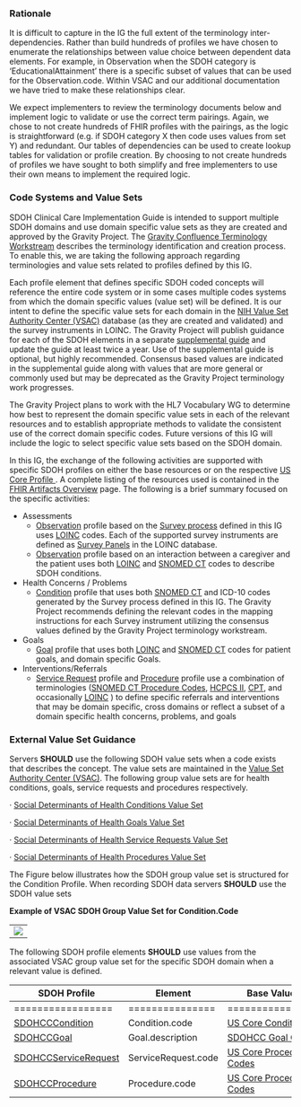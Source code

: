 ### Rationale
It is difficult to capture in the IG the full extent of the terminology inter-dependencies. Rather than build hundreds of profiles we have chosen to enumerate the relationships between value choice between dependent data elements. For example, in Observation when the SDOH category is ‘EducationalAttainment’ there is a specific subset of values  that can be used for the Observation.code. Within VSAC and our additional documentation we have tried to make these relationships clear.

We expect implementers to review the terminology documents below and implement logic to validate or use the correct term pairings. Again, we chose to not create hundreds of FHIR profiles with the pairings, as the logic is straightforward (e.g. if SDOH category X then code uses values from set Y) and redundant. Our tables of dependencies can be used to create lookup tables for validation or profile creation. By choosing to not create hundreds of profiles we have sought to both simplify and free implementers to use their own means to implement the required logic.
 
###  Code Systems and Value Sets

SDOH Clinical Care Implementation Guide is intended to support multiple SDOH domains and use domain specific value sets as they are created and approved by the Gravity Project.  The [Gravity Confluence Terminology Workstream](https://confluence.hl7.org/display/GRAV/Terminology+Workstream+Dashboard) describes the terminology identification and creation process.  To enable this, we are taking the following approach regarding terminologies and value sets related to profiles defined by this IG.

Each profile element that defines specific SDOH coded concepts will reference the entire code system or in some cases multiple codes systems from which the domain specific values (value set) will be defined.  It is our intent to define the specific value sets for each domain in the [NIH Value Set Authority Center (VSAC)](https://vsac.nlm.nih.gov/) database (as they are created and validated) and the survey instruments in LOINC.  The Gravity Project will publish guidance for each of the SDOH elements in a separate [supplemental guide](https://confluence.hl7.org/display/GRAV/Supplemental+Guide) and update the guide at least twice a year.  Use of the supplemental guide is optional, but highly recommended.  Consensus based values are indicated in the supplemental guide along with values that are more general or commonly used but may be deprecated as the Gravity Project terminology work progresses.  

The Gravity Project plans to work with the HL7 Vocabulary WG to determine how best to represent the domain specific value sets in each of the relevant resources and to establish appropriate methods to validate the consistent use of the correct domain specific codes. Future versions of this IG will include the logic to select specific value sets based on the SDOH domain.

In this IG, the exchange of the following activities are supported with specific SDOH profiles on either the base resources or on the respective [US Core Profile ](http://{{site.data.fhir.ver.uscore}}/index.html). A complete listing of the resources used is contained in the [FHIR Artifacts Overview](fhir_artifacts_overview.html) page.  The following is a brief summary focused on the specific activities:

* Assessments
  * [Observation](StructureDefinition-SDOHCC-ObservationScreeningResponse.html) profile based on the [Survey process](survey_instrument_support.html) defined in this IG uses [LOINC](https://loinc.org/) codes.  Each of the supported survey instruments are defined as [Survey Panels](https://loinc.org/panels/category/survey-instruments/) in the LOINC database. 
  * [Observation](StructureDefinition-SDOHCC-ObservationAssessment.html) profile based on an interaction between a caregiver and the patient uses both [LOINC](https://loinc.org/)  and [SNOMED CT](http://www.snomed.org/) codes to describe SDOH conditions.
* Health Concerns / Problems 
  * [Condition](StructureDefinition-SDOHCC-Condition.html) profile that uses both [SNOMED CT](http://www.snomed.org/) and ICD-10 codes generated by the Survey process defined in this IG.  The Gravity Project recommends defining the relevant codes in the mapping instructions for each Survey instrument utilizing the consensus values defined by the Gravity Project terminology workstream.
* Goals
  *  [Goal](StructureDefinition-SDOHCC-Goal.html) profile that uses both [LOINC](https://loinc.org/)  and [SNOMED CT](http://www.snomed.org/) codes for patient goals, and domain specific Goals.
* Interventions/Referrals 
  * [Service Request](StructureDefinition-SDOHCC-ServiceRequest.html) profile and [Procedure](StructureDefinition-SDOHCC-Procedure.html) profile use a combination of terminologies ([SNOMED CT Procedure Codes](http://www.snomed.org/), [HCPCS II](https://terminology.hl7.org/2.1.0/CodeSystem-HCPCS-all-codes.html), [CPT](http://{{site.data.fhir.ver.hl7tx}}/CodeSystem-v3-cpt-r.html), and occasionally [LOINC](https://loinc.org/)  ) to define specific referrals and interventions that may be domain specific, cross domains or reflect a subset of a domain specific health concerns, problems, and goals

###  External Value Set Guidance

Servers  **SHOULD** use the following SDOH value sets when a code exists that describes the concept.  The value sets are maintained in the [Value Set Authority Center (VSAC)](https://vsac.nlm.nih.gov/).  The following group value sets are for health conditions, goals, service requests and procedures respectively.

·    [Social Determinants of Health Conditions Value Set](https://vsac.nlm.nih.gov/valueset/2.16.840.1.113762.1.4.1196.788/expansion)

·    [Social Determinants of Health Goals Value Set](https://vsac.nlm.nih.gov/valueset/2.16.840.1.113762.1.4.1247.71/expansion)

·    [Social Determinants of Health Service Requests Value Set](https://vsac.nlm.nih.gov/valueset/2.16.840.1.113762.1.4.1196.790/expansion)

·    [Social Determinants of Health Procedures Value Set](https://vsac.nlm.nih.gov/valueset/2.16.840.1.113762.1.4.1196.789/expansion)

The Figure below illustrates how the SDOH group value set is structured for the  Condition Profile. When recording SDOH data servers **SHOULD** use the SDOH value sets 

 **Example of VSAC SDOH Group Value Set for Condition.Code**

<table><tr><td><img src="VSACValueSet.jpg" /></td></tr></table>

The following SDOH profile elements  **SHOULD** use values from the associated VSAC group value set for the specific SDOH domain when a relevant value is defined.

| SDOH Profile                                                 | Element             | Base Value Set                                               | VSAC Group Value Set                                         |
| ------------------------------------------------------------ | ------------------- | ------------------------------------------------------------ | ------------------------------------------------------------ |
| =================                                            | ===============     | ==================                                           | +................................................................................................................+ |
| [SDOHCCCondition](StructureDefinition-SDOHCC-Condition.html) | Condition.code      | [US Core Condition Code](http://hl7.org/fhir/us/core/ValueSet/us-core-condition-code) | [Social Determinants of Health Conditions Value Set](https://vsac.nlm.nih.gov/valueset/2.16.840.1.113762.1.4.1196.788/expansion) |
| [SDOHCCGoal](StructureDefinition-SDOHCC-Goal.html)           | Goal.description    | [SDOHCC Goal Codes](http://hl7.org/fhir/us/sdoh-clinicalcare/STU1/ValueSet-SDOHCC-ValueSetLOINCSNOMEDCT.html) | [Social Determinants of Health Goals Value Set](https://vsac.nlm.nih.gov/valueset/2.16.840.1.113762.1.4.1247.71/expansion) |
| [SDOHCCServiceRequest](StructureDefinition-SDOHCC-ServiceRequest.html) | ServiceRequest.code | [US Core Procedure Codes](http://hl7.org/fhir/us/core/ValueSet/us-core-procedure-code) | [Social Determinants of Health Service Requests Value Set](https://vsac.nlm.nih.gov/valueset/2.16.840.1.113762.1.4.1196.790/expansion) |
| [SDOHCCProcedure](StructureDefinition-SDOHCC-Procedure.html) | Procedure.code      | [US Core Procedure Codes](http://hl7.org/fhir/us/core/ValueSet/us-core-procedure-code) | [Social Determinants of Health Procedures Value Set](https://vsac.nlm.nih.gov/valueset/2.16.840.1.113762.1.4.1196.789/expansion) |